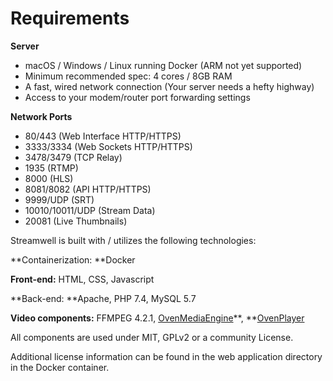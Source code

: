 # Requirements

**Server**

* macOS / Windows / Linux running Docker (ARM not yet supported)
* Minimum recommended spec: 4 cores / 8GB RAM
* A fast, wired network connection (Your server needs a hefty highway)
* Access to your modem/router port forwarding settings

**Network Ports**

* 80/443 (Web Interface HTTP/HTTPS)
* 3333/3334 (Web Sockets HTTP/HTTPS)
* 3478/3479 (TCP Relay)
* 1935 (RTMP)
* 8000 (HLS)
* 8081/8082 (API HTTP/HTTPS)
* 9999/UDP (SRT)
* 10010/10011/UDP (Stream Data)
* 20081 (Live Thumbnails)

Streamwell is built with / utilizes the following technologies:

**Containerization: **Docker

**Front-end:** HTML, CSS, Javascript

**Back-end: **Apache, PHP 7.4, MySQL 5.7

**Video components:** FFMPEG 4.2.1, [OvenMediaEngine](https://www.ovenmediaengine.com)**, **[OvenPlayer](https://ovenplayer.com)

All components are used under MIT, GPLv2 or a community License.&#x20;

Additional license information can be found in the web application directory in the Docker container.
